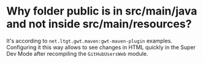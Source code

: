 # Why folder public is in src/main/java and not inside src/main/resources?

It's according to `net.ltgt.gwt.maven:gwt-maven-plugin` examples.
Configuring it this way allows to see changes in HTML quickly in the
Super Dev Mode after recompiling the `GitHubUsersWeb` module.
